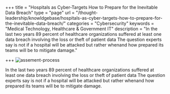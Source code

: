 +++
title = "Hospitals as Cyber-Targets How to Prepare for the Inevitable Data Breach"
type = "page"
url = "/thought-leadership/knowldgebase/hospitals-as-cyber-targets-how-to-prepare-for-the-inevitable-data-breach/"
categories = "Cybersecurity"
keywords = "Medical Technology, Healthcare & Government IT"
description = "In the last two years 89 percent of healthcare organizations suffered at least one data breach involving the loss or theft of patient data The question experts say is not if a hospital will be attacked but rather whenand how prepared its teams will be to mitigate damage."
    

+++
 ![assement-process](/blog/Hospitals__1485942289-300x200.jpg#center) 

 In the last two years 89 percent of healthcare organizations suffered at least one data breach involving the loss or theft of patient data The question experts say is not if a hospital will be attacked but rather whenand how prepared its teams will be to mitigate damage.